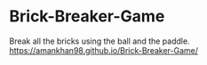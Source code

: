 # Brick-Breaker-Game
Break all the bricks using the ball and the paddle.
https://amankhan98.github.io/Brick-Breaker-Game/
